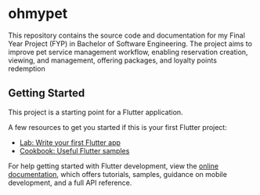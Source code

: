 # ohmypet

This repository contains the source code and documentation for my Final Year Project (FYP) in Bachelor of Software Engineering. The project aims to improve pet service management workflow, enabling reservation creation, viewing, and management, offering packages, and loyalty points redemption

## Getting Started

This project is a starting point for a Flutter application.

A few resources to get you started if this is your first Flutter project:

- [Lab: Write your first Flutter app](https://docs.flutter.dev/get-started/codelab)
- [Cookbook: Useful Flutter samples](https://docs.flutter.dev/cookbook)

For help getting started with Flutter development, view the
[online documentation](https://docs.flutter.dev/), which offers tutorials,
samples, guidance on mobile development, and a full API reference.

